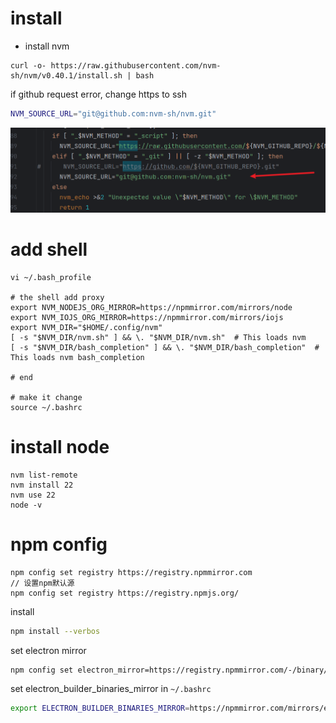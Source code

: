 # install

* install nvm
```
curl -o- https://raw.githubusercontent.com/nvm-sh/nvm/v0.40.1/install.sh | bash
```
if github request error, change https to ssh

```sh
NVM_SOURCE_URL="git@github.com:nvm-sh/nvm.git"
```
![install.png](images/install.png)

# add shell

```
vi ~/.bash_profile

# the shell add proxy
export NVM_NODEJS_ORG_MIRROR=https://npmmirror.com/mirrors/node
export NVM_IOJS_ORG_MIRROR=https://npmmirror.com/mirrors/iojs
export NVM_DIR="$HOME/.config/nvm"
[ -s "$NVM_DIR/nvm.sh" ] && \. "$NVM_DIR/nvm.sh"  # This loads nvm
[ -s "$NVM_DIR/bash_completion" ] && \. "$NVM_DIR/bash_completion"  # This loads nvm bash_completion

# end

# make it change
source ~/.bashrc
```

# install node
```
nvm list-remote
nvm install 22
nvm use 22
node -v
```

# npm config
```
npm config set registry https://registry.npmmirror.com
// 设置npm默认源
npm config set registry https://registry.npmjs.org/
```

install

```sh
npm install --verbos
```

set electron mirror
```sh
npm config set electron_mirror=https://registry.npmmirror.com/-/binary/electron/
```

set electron_builder_binaries_mirror in `~/.bashrc`
```sh
export ELECTRON_BUILDER_BINARIES_MIRROR=https://npmmirror.com/mirrors/electron-builder-binaries/
```

